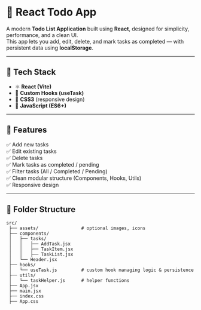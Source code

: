 # 📝 React Todo App

A modern **Todo List Application** built using **React**, designed for simplicity, performance, and a clean UI.  
This app lets you add, edit, delete, and mark tasks as completed — with persistent data using **localStorage**.

---

## 🚀 Tech Stack

- ⚛️ **React (Vite)**
- 🧠 **Custom Hooks (useTask)**
- 💅 **CSS3** (responsive design)
- 🧰 **JavaScript (ES6+)**

---

## 🎯 Features

✅ Add new tasks  
✅ Edit existing tasks  
✅ Delete tasks  
✅ Mark tasks as completed / pending  
✅ Filter tasks (All / Completed / Pending)  
✅ Clean modular structure (Components, Hooks, Utils)  
✅ Responsive design  

---

## 📂 Folder Structure

```text
src/
 ├── assets/                # optional images, icons
 ├── components/
 │   ├── tasks/
 │   │   ├── AddTask.jsx
 │   │   ├── TaskItem.jsx
 │   │   ├── TaskList.jsx
 │   └── Header.jsx
 ├── hooks/
 │   └── useTask.js         # custom hook managing logic & persistence
 ├── utils/
 │   └── taskHelper.js      # helper functions
 ├── App.jsx
 ├── main.jsx
 ├── index.css
 ├── App.css

